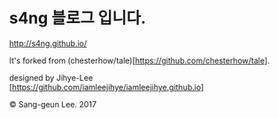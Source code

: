 # s4ng 블로그 입니다.
http://s4ng.github.io/

It's forked from (chesterhow/tale)[https://github.com/chesterhow/tale].

designed by Jihye-Lee [https://github.com/iamleejihye/iamleejihye.github.io]

© Sang-geun Lee. 2017
